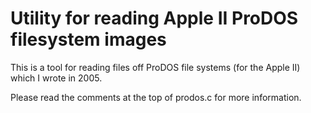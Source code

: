 Utility for reading Apple II ProDOS filesystem images
=====================================================

This is a tool for reading files off ProDOS file systems (for the
Apple II) which I wrote in 2005.

Please read the comments at the top of prodos.c for more information.
